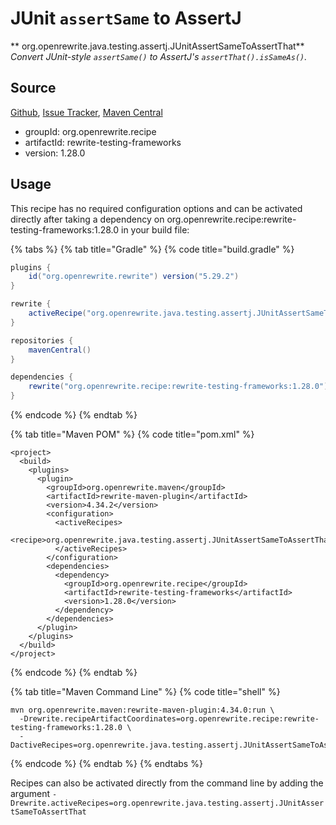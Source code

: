 # JUnit `assertSame` to AssertJ

** org.openrewrite.java.testing.assertj.JUnitAssertSameToAssertThat**
_Convert JUnit-style `assertSame()` to AssertJ's `assertThat().isSameAs()`._

## Source

[Github](https://github.com/openrewrite/rewrite-testing-frameworks), [Issue Tracker](https://github.com/openrewrite/rewrite-testing-frameworks/issues), [Maven Central](https://search.maven.org/artifact/org.openrewrite.recipe/rewrite-testing-frameworks/1.28.0/jar)

* groupId: org.openrewrite.recipe
* artifactId: rewrite-testing-frameworks
* version: 1.28.0


## Usage

This recipe has no required configuration options and can be activated directly after taking a dependency on org.openrewrite.recipe:rewrite-testing-frameworks:1.28.0 in your build file:

{% tabs %}
{% tab title="Gradle" %}
{% code title="build.gradle" %}
```groovy
plugins {
    id("org.openrewrite.rewrite") version("5.29.2")
}

rewrite {
    activeRecipe("org.openrewrite.java.testing.assertj.JUnitAssertSameToAssertThat")
}

repositories {
    mavenCentral()
}

dependencies {
    rewrite("org.openrewrite.recipe:rewrite-testing-frameworks:1.28.0")
}
```
{% endcode %}
{% endtab %}

{% tab title="Maven POM" %}
{% code title="pom.xml" %}
```markup
<project>
  <build>
    <plugins>
      <plugin>
        <groupId>org.openrewrite.maven</groupId>
        <artifactId>rewrite-maven-plugin</artifactId>
        <version>4.34.2</version>
        <configuration>
          <activeRecipes>
            <recipe>org.openrewrite.java.testing.assertj.JUnitAssertSameToAssertThat</recipe>
          </activeRecipes>
        </configuration>
        <dependencies>
          <dependency>
            <groupId>org.openrewrite.recipe</groupId>
            <artifactId>rewrite-testing-frameworks</artifactId>
            <version>1.28.0</version>
          </dependency>
        </dependencies>
      </plugin>
    </plugins>
  </build>
</project>
```
{% endcode %}
{% endtab %}

{% tab title="Maven Command Line" %}
{% code title="shell" %}
```shell
mvn org.openrewrite.maven:rewrite-maven-plugin:4.34.0:run \
  -Drewrite.recipeArtifactCoordinates=org.openrewrite.recipe:rewrite-testing-frameworks:1.28.0 \
  -DactiveRecipes=org.openrewrite.java.testing.assertj.JUnitAssertSameToAssertThat
```
{% endcode %}
{% endtab %}
{% endtabs %}

Recipes can also be activated directly from the command line by adding the argument `-Drewrite.activeRecipes=org.openrewrite.java.testing.assertj.JUnitAssertSameToAssertThat`
